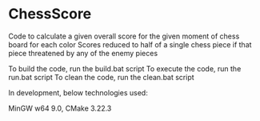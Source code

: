 # ChessScore
Code to calculate a given overall score for the given moment of chess board for each color
Scores reduced to half of a single chess piece if that piece threatened by any of the enemy pieces

To build the code, run the build.bat script
To execute the code, run the run.bat script
To clean the code, run the clean.bat script

In development, below technologies used:

MinGW w64 9.0,
CMake 3.22.3
